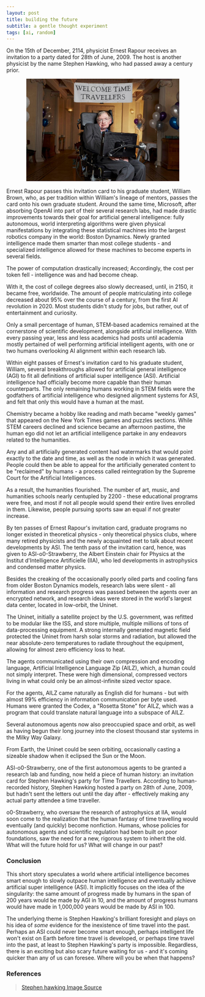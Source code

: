 ```yaml
---
layout: post
title: building the future
subtitle: a gentle thought experiment
tags: [ai, random]
---
```


On the 15th of December, 2114, physicist Ernest Rapour receives an invitation to a party dated for 28th of June, 2009. The host is another physicist by the name Stephen Hawking, who had passed away a century prior. 

<p align = "center">
  <img src="../assets/stephen-hawking.png" width = "400"/>
</p>

Ernest Rapour passes this invitation card to his graduate student, William Brown, who, as per tradition within William's lineage of mentors, passes the card onto his own graduate student. Around the same time, Microsoft, after absorbing OpenAI into part of their several research labs, had made drastic improvements towards their goal for artificial general intelligence: fully autonomous, world interpreting algorithms were given physical manifestations by integrating these statistical machines into the largest robotics company in the world: Boston Dynamics. Newly granted intelligence made them smarter than most college students - and specialized intelligence allowed for these machines to become experts in several fields. 

The power of computation drastically increased; Accordingly, the cost per token fell - intelligence was and had become cheap. 

With it, the cost of college degrees also slowly decreased, until, in 2150, it became free, worldwide. The amount of people matriculating into college decreased about 95% over the course of a century, from the first AI revolution in 2020. Most students didn't study for jobs, but rather, out of entertainment and curiosity. 

Only a small percentage of human, STEM-based academics remained at the cornerstone of scientific development, alongside artificial intelligence. With every passing year, less and less academics had posts until academia mostly pertained of well performing artificial intelligent agents, with one or two humans overlooking AI alignment within each research lab.

Within eight passes of Ernest's invitation card to his graduate student, William, several breakthroughs allowed for artificial general intelligence (AGI) to fit all definitions of artificial super intelligence (ASI). Artificial intelligence had officially become more capable than their human counterparts. The only remaining humans working in STEM fields were the godfathers of artificial intelligence who designed alignment systems for ASI, and felt that only this would have a human at the mast. 

Chemistry became a hobby like reading and math became "weekly games" that appeared on the New York Times games and puzzles sections. While STEM careers declined and science became an afternoon pastime, the human ego did not let an artificial intelligence partake in any endeavors related to the humanities. 

Any and all artificially generated content had watermarks that would point exactly to the date and time, as well as the node in which it was generated. People could then be able to appeal for the artificially generated content to be "reclaimed" by humans - a process called reintegration by the Supreme Court for the Artificial Intelligences.

As a result, the humanities flourished. The number of art, music, and humanities schools nearly centupled by 2200 - these educational programs were free, and most if not all people would spend their entire lives enrolled in them. Likewise, people pursuing sports saw an equal if not greater increase.

By ten passes of Ernest Rapour's invitation card, graduate programs no longer existed in theoretical physics - only theoretical physics clubs, where many retired physicists and the newly acquainted met to talk about recent developments by ASI. The tenth pass of the invitation card, hence, was given to ASI-o0-Strawberry, the Albert Einstein chair for Physics at the Institut d'Intelligence Artificielle (IIA), who led developments in astrophysics and condensed matter physics. 

Besides the creaking of the occasionally poorly oiled parts and cooling fans from older Boston Dynamics models, research labs were silent - all information and research progress was passed between the agents over an encrypted network, and research ideas were stored in the world's largest data center, located in low-orbit, the Uninet. 

The Uninet, initially a satellite project by the U.S. government, was refitted to be modular like the ISS, and store multiple, multiple millions of tons of data-processing equipment. A strong internally generated magnetic field protected the Uninet from harsh solar storms and radiation, but allowed the near absolute-zero temperatures to radiate throughout the equipment, allowing for almost zero efficiency loss to heat. 

The agents communicated using their own compression and encoding language, Artificial Intelligence Language Zip (AILZ), which, a human could not simply interpret. These were high dimensional, compressed vectors living in what could only be an almost-infinite sized vector space. 

For the agents, AILZ came naturally as English did for humans - but with almost 99% efficiency in information communication per byte used. Humans were granted the Codex, a "Rosetta Stone" for AILZ, which was a program that could translate natural language into a subspace of AILZ. 

Several autonomous agents now also preoccupied space and orbit, as well as having begun their long journey into the closest thousand star systems in the Milky Way Galaxy. 

From Earth, the Uninet could be seen orbiting, occasionally casting a sizeable shadow when it eclipsed the Sun or the Moon. 

ASI-o0-Strawberry, one of the first autonomous agents to be granted a research lab and funding, now held a piece of human history: an invitation card for Stephen Hawking's party for Time Travellers. According to human-recorded history, Stephen Hawking hosted a party on 28th of June, 2009, but hadn't sent the letters out until the day after - effectively making any actual party attendee a time traveller. 

o0-Strawberry, who oversaw the research of astrophysics at IIA, would soon come to the realization that the human fantasy of time travelling would eventually (and quickly) become nonfiction. Humans, whose policies for autonomous agents and scientific regulation had been built on poor foundations, saw the need for a new, rigorous system to inherit the old. What will the future hold for us? What will change in our past? 

### Conclusion
This short story speculates a world where artificial intelligence becomes smart enough to slowly outpace human intelligence and eventually achieve artificial super intelligence (ASI). It implicitly focuses on the idea of the singularity: the same amount of progress made by humans in the span of 200 years would be made by AGI in 10, and the amount of progress humans would have made in 1,000,000 years would be made by ASI in 100. 

The underlying theme is Stephen Hawking's brilliant foresight and plays on his idea of *some* evidence for the inexistence of time travel into the past. Perhaps an ASI could never become smart enough, perhaps intelligent life won't exist on Earth before time travel is developed, or perhaps time travel into the past, at least to Stephen Hawking's party is impossible. Regardless, there is an exciting but also scary future waiting for us - and it's coming quicker than any of us can foresee. Where will you be when that happens?


### References

>[Stephen hawking Image Source](https://www.atlasobscura.com/articles/stephen-hawking-time-travelers-party)
